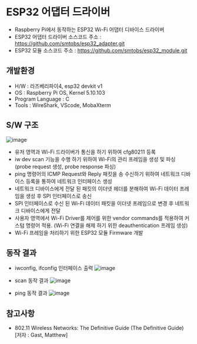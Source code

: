 # ESP32 어댑터 드라이버
- Raspberry Pi에서 동작하는 ESP32 Wi-Fi 어댑터 디바이스 드라이버
- ESP32 어댑터 드라이버 소스코드 주소 : https://github.com/smtobs/esp32_adapter.git
- ESP32 모듈 소스코드 주소 : https://github.com/smtobs/esp32_module.git
## 개발환경
- H/W : 라즈베리파이4, esp32 devkit v1 
- OS : Raspberry Pi OS, Kernel 5.10.103
- Program Language : C
- Tools : WireShark, VScode, MobaXterm
  
## S/W 구조
![image](https://github.com/smtobs/esp32_adapter/assets/50127167/42ce9ebb-83e3-4495-997b-a3e1706e58a4)

- 유저 영역과 Wi-Fi 드라이버가 통신을 하기 위하여 cfg80211 등록
- iw dev scan 기능을 수행 하기 위하여 Wi-Fi의 관리 프레임을 생성 및 파싱 (probe request 생성, probe response 파싱)
- ping 명령어의 ICMP Request와 Reply 패킷을 송 수신하기 위하여 네트워크 디바이스 등록을 통하여 네트워크 인터페이스 생성
- 네트워크 디바이스에게 전달 된 패킷의 이더넷 헤더를 분해하여 Wi-Fi 데이터 프레임을 생성 후 SPI 인터페이스로 송신
- SPI 인터페이스로 수신 된 Wi-Fi 데이터 패킷을 이더넷 프레임으로 변경 후 네트워크 디바이스에게 전달
- 사용자 영역에서 Wi-Fi Driver를 제어를 위한 vendor commands를 적용하여 커스텀 명령어 적용. (Wi-Fi 연결을 해제 하기 위한 deauthentication 프레임 생성)
- Wi-Fi 프레임을 처리하기 위한 ESP32 모듈 Firmware 개발

## 동작 결과
- iwconfig, ifconfig 인터페이스 출력
![image](https://github.com/smtobs/esp32_adapter/assets/50127167/5e425151-4fe2-48bc-89ca-2d712f8411c2)

- scan 동작 결과
![image](https://github.com/smtobs/esp32_adapter/assets/50127167/017e4fee-c9ba-456c-9deb-486dbf0518cf)

- ping 동작 결과
![image](https://github.com/smtobs/esp32_adapter/assets/50127167/2e5febbc-8b32-404d-8158-a10790966fad)


## 참고사항
- 802.11 Wireless Networks: The Definitive Guide (The Definitive Guide) [저자 : Gast, Matthew]

